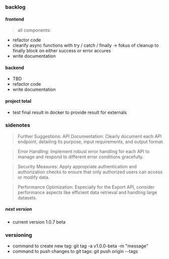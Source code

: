 ### backlog

#### frontend

> all components:

- refactor code
- clearify async functions with try / catch / finally -> fokus of cleanup to finally block on either success or error accures
- write documentation

#### backend

- TBD
- refactor code
- write documentation

#### project total

- test final result in docker to provide result for externals

### sidenotes

> Further Suggestions:
> API Documentation: Clearly document each API endpoint, detailing its purpose, input requirements, and output format.

> Error Handling: Implement robust error handling for each API to manage and respond to different error conditions gracefully.

> Security Measures: Apply appropriate authentication and authorization checks to ensure that only authorized users can access or modify data.

> Performance Optimization: Especially for the Export API, consider performance aspects like efficient data retrieval and handling large datasets.

##### next version

- current version 1.0.7 beta

### versioning

- command to create new tag: git tag -a v1.0.0-beta -m "message"
- command to push changes to git tags: git push origin --tags
